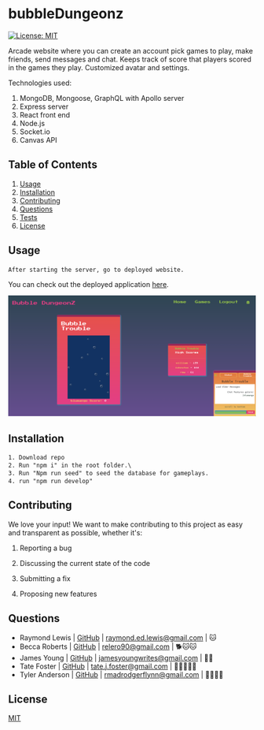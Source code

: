 # bubbleDungeonz

[![License: MIT](https://img.shields.io/badge/License-MIT-yellow.svg)](https://opensource.org/licenses/MIT)

Arcade website where you can create an account pick games to play, make friends, send messages and chat. Keeps track of score that players scored in the games they play. Customized avatar and settings.

Technologies used:

1. MongoDB, Mongoose, GraphQL with Apollo server
2. Express server
3. React front end
4. Node.js
5. Socket.io
6. Canvas API

## Table of Contents

1.  [Usage](#Usage)
2.  [Installation](#Installation)
3.  [Contributing](#Contributing)
4.  [Questions](#Questions)
5.  [Tests](#Tests)
6.  [License](#License)

## Usage

    After starting the server, go to deployed website.

You can check out the deployed application [here](https://bubbledungeonz.herokuapp.com/).

![A screenshot of the app showing an active game, high scoreboard, and chat window.](./screen.PNG)

## Installation

    1. Download repo
    2. Run "npm i" in the root folder.\
    3. Run "Npm run seed" to seed the database for gameplays.
    4. run "npm run develop"

## Contributing

We love your input! We want to make contributing to this project as easy and transparent as possible, whether it's:

1.  Reporting a bug

2.  Discussing the current state of the code

3.  Submitting a fix

4.  Proposing new features

## Questions

- Raymond Lewis |
  [GitHub](https://github.com/l1keafox) |
  [raymond.ed.lewis@gmail.com](mailto:raymond.ed.lewis@gmail.com) | 🐱
- Becca Roberts |
  [GitHub](https://github.com/relero90) |
  [relero90@gmail.com](mailto:relero90@gmail.com) | 🐕🐱🐱
- James Young |
  [GitHub](https://github.com/jamesyoungGHusername) |
  [jamesyoungwrites@gmail.com](mailto:jamesyoungwrites@gmail.com) | 🦉🦉
- Tate Foster |
  [GitHub](https://github.com/TateFoster) |
  [tate.j.foster@gmail.com](mailto:tate.j.foster@gmail.com) | 🐹🐹🐹🐹🐹
- Tyler Anderson |
  [GitHub](https://github.com/madrodgerflynn) |
  [rmadrodgerflynn@gmail.com](mailto:madrodgerflynn@gmail.com) | 🐧🐧🐱🐱

## License

[MIT](https://choosealicense.com/licenses/mit/)
